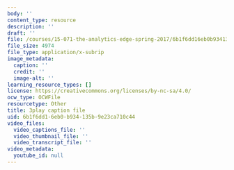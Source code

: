 ```yaml
---
body: ''
content_type: resource
description: ''
draft: ''
file: /courses/15-071-the-analytics-edge-spring-2017/6b1f6dd16eb0b934135b9e23ca710c44_suHTm7R7kfQ.srt
file_size: 4974
file_type: application/x-subrip
image_metadata:
  caption: ''
  credit: ''
  image-alt: ''
learning_resource_types: []
license: https://creativecommons.org/licenses/by-nc-sa/4.0/
ocw_type: OCWFile
resourcetype: Other
title: 3play caption file
uid: 6b1f6dd1-6eb0-b934-135b-9e23ca710c44
video_files:
  video_captions_file: ''
  video_thumbnail_file: ''
  video_transcript_file: ''
video_metadata:
  youtube_id: null
---
```


